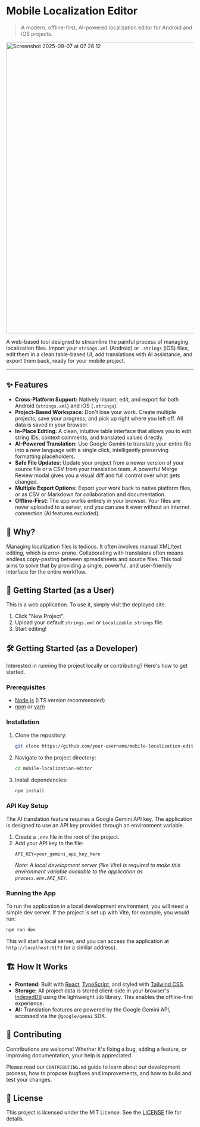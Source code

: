 # Mobile Localization Editor

> A modern, offline-first, AI-powered localization editor for Android and iOS projects.

<img width="1452" height="782" alt="Screenshot 2025-09-07 at 07 28 12" src="https://github.com/user-attachments/assets/9f8b7e31-cb98-4e70-b0f6-c1c5f4ff70d6" />

A web-based tool designed to streamline the painful process of managing localization files. Import your `strings.xml` (Android) or `.strings` (iOS) files, edit them in a clean table-based UI, add translations with AI assistance, and export them back, ready for your mobile project.

---

## ✨ Features

*   **Cross-Platform Support:** Natively import, edit, and export for both Android (`strings.xml`) and iOS (`.strings`).
*   **Project-Based Workspace:** Don't lose your work. Create multiple projects, save your progress, and pick up right where you left off. All data is saved in your browser.
*   **In-Place Editing:** A clean, intuitive table interface that allows you to edit string IDs, context comments, and translated values directly.
*   **AI-Powered Translation:** Use Google Gemini to translate your entire file into a new language with a single click, intelligently preserving formatting placeholders.
*   **Safe File Updates:** Update your project from a newer version of your source file or a CSV from your translation team. A powerful Merge Review modal gives you a visual diff and full control over what gets changed.
*   **Multiple Export Options:** Export your work back to native platform files, or as CSV or Markdown for collaboration and documentation.
*   **Offline-First:** The app works entirely in your browser. Your files are never uploaded to a server, and you can use it even without an internet connection (AI features excluded).

## 🤔 Why?

Managing localization files is tedious. It often involves manual XML/text editing, which is error-prone. Collaborating with translators often means endless copy-pasting between spreadsheets and source files. This tool aims to solve that by providing a single, powerful, and user-friendly interface for the entire workflow.

## 🚀 Getting Started (as a User)

This is a web application. To use it, simply visit the deployed site.

1.  Click "New Project".
2.  Upload your default `strings.xml` or `Localizable.strings` file.
3.  Start editing!

## 🛠️ Getting Started (as a Developer)

Interested in running the project locally or contributing? Here's how to get started.

### Prerequisites

*   [Node.js](https://nodejs.org/) (LTS version recommended)
*   [npm](https://www.npmjs.com/) or [yarn](https://yarnpkg.com/)

### Installation

1.  Clone the repository:
    ```bash
    git clone https://github.com/your-username/mobile-localization-editor.git
    ```
2.  Navigate to the project directory:
    ```bash
    cd mobile-localization-editor
    ```
3.  Install dependencies:
    ```bash
    npm install
    ```

### API Key Setup

The AI translation feature requires a Google Gemini API key. The application is designed to use an API key provided through an environment variable.

1.  Create a `.env` file in the root of the project.
2.  Add your API key to the file:
    ```
    API_KEY=your_gemini_api_key_here
    ```
    *Note: A local development server (like Vite) is required to make this environment variable available to the application as `process.env.API_KEY`.*

### Running the App

To run the application in a local development environment, you will need a simple dev server. If the project is set up with Vite, for example, you would run:

```bash
npm run dev
```

This will start a local server, and you can access the application at `http://localhost:5173` (or a similar address).

## 🏗️ How It Works

*   **Frontend:** Built with [React](https://react.dev/), [TypeScript](https://www.typescriptlang.org/), and styled with [Tailwind CSS](https://tailwindcss.com/).
*   **Storage:** All project data is stored client-side in your browser's [IndexedDB](https://developer.mozilla.org/en-US/docs/Web/API/IndexedDB_API) using the lightweight `idb` library. This enables the offline-first experience.
*   **AI:** Translation features are powered by the Google Gemini API, accessed via the `@google/genai` SDK.

## 🤝 Contributing

Contributions are welcome! Whether it's fixing a bug, adding a feature, or improving documentation, your help is appreciated.

Please read our `CONTRIBUTING.md` guide to learn about our development process, how to propose bugfixes and improvements, and how to build and test your changes.

## 📜 License

This project is licensed under the MIT License. See the [LICENSE](LICENSE) file for details.
